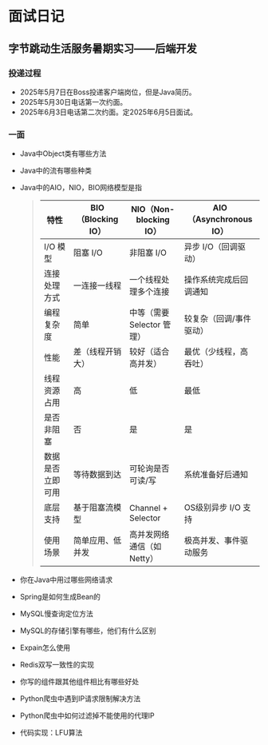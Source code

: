 # 面试日记



## 字节跳动生活服务暑期实习——后端开发

### 投递过程

- 2025年5月7日在Boss投递客户端岗位，但是Java简历。
- 2025年5月30日电话第一次约面。
- 2025年6月3日电话第二次约面。定2025年6月5日面试。

### 一面

- Java中Object类有哪些方法

- Java中的流有哪些种类

- Java中的AIO，NIO，BIO网络模型是指

  > | 特性             | **BIO（Blocking IO）** | **NIO（Non-blocking IO）** | **AIO（Asynchronous IO）** |
  > | ---------------- | ---------------------- | -------------------------- | -------------------------- |
  > | I/O 模型         | 阻塞 I/O               | 非阻塞 I/O                 | 异步 I/O（回调驱动）       |
  > | 连接处理方式     | 一连接一线程           | 一个线程处理多个连接       | 操作系统完成后回调通知     |
  > | 编程复杂度       | 简单                   | 中等（需要 Selector 管理） | 较复杂（回调/事件驱动）    |
  > | 性能             | 差（线程开销大）       | 较好（适合高并发）         | 最优（少线程，高吞吐）     |
  > | 线程资源占用     | 高                     | 低                         | 最低                       |
  > | 是否非阻塞       | 否                     | 是                         | 是                         |
  > | 数据是否立即可用 | 等待数据到达           | 可轮询是否可读/写          | 系统准备好后通知           |
  > | 底层支持         | 基于阻塞流模型         | Channel + Selector         | OS级别异步 I/O 支持        |
  > | 使用场景         | 简单应用、低并发       | 高并发网络通信（如 Netty） | 极高并发、事件驱动服务     |

- 你在Java中用过哪些网络请求
- Spring是如何生成Bean的
- MySQL慢查询定位方法
- MySQL的存储引擎有哪些，他们有什么区别
- Expain怎么使用
- Redis双写一致性的实现
- 你写的组件跟其他组件相比有哪些好处
- Python爬虫中遇到IP请求限制解决方法
- Python爬虫中如何过滤掉不能使用的代理IP

- 代码实现：LFU算法